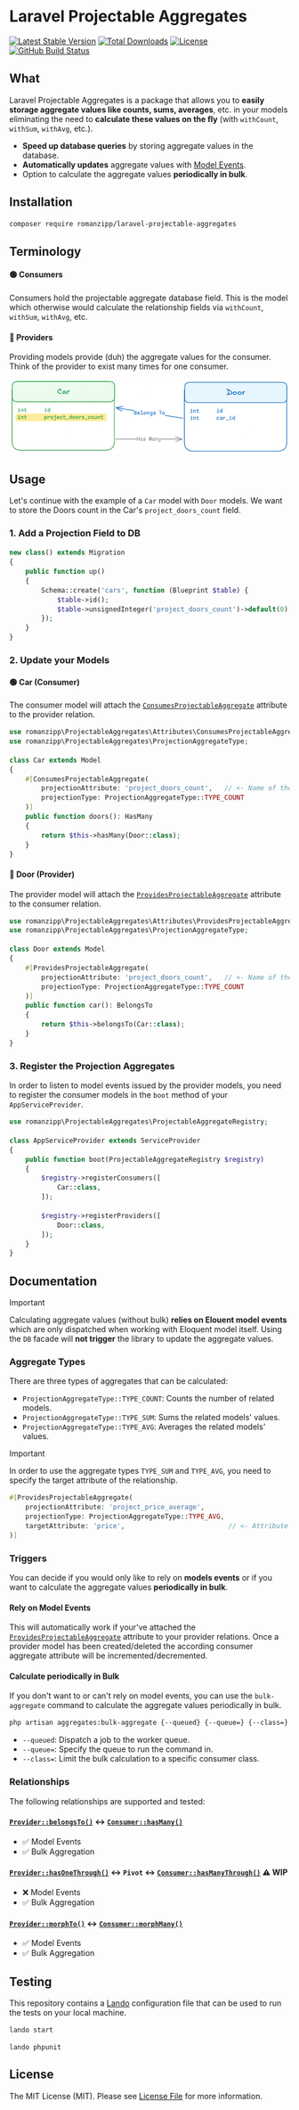 # Laravel Projectable Aggregates

[![Latest Stable Version](https://img.shields.io/packagist/v/romanzipp/Laravel-Projectable-Aggregates.svg?style=flat-square)](https://packagist.org/packages/romanzipp/laravel-projectable-aggregates)
[![Total Downloads](https://img.shields.io/packagist/dt/romanzipp/Laravel-Projectable-Aggregates.svg?style=flat-square)](https://packagist.org/packages/romanzipp/laravel-projectable-aggregates)
[![License](https://img.shields.io/packagist/l/romanzipp/Laravel-Projectable-Aggregates.svg?style=flat-square)](https://packagist.org/packages/romanzipp/laravel-projectable-aggregates)
[![GitHub Build Status](https://img.shields.io/github/actions/workflow/status/romanzipp/Laravel-Projectable-Aggregates/tests.yml?branch=main&style=flat-square)](https://github.com/romanzipp/Laravel-Projectable-Aggregates/actions)

## What

Laravel Projectable Aggregates is a package that allows you to **easily storage aggregate values like counts, sums, averages**, etc. in your models eliminating the need to **calculate these values on the fly** (with `withCount`, `withSum`, `withAvg`, etc.).

- **Speed up database queries** by storing aggregate values in the database.
- **Automatically updates** aggregate values with [Model Events](https://laravel.com/docs/events).
- Option to calculate the aggregate values **periodically in bulk**.

## Installation

```bash
composer require romanzipp/laravel-projectable-aggregates
```

## Terminology

#### 🟢 Consumers 

Consumers hold the projectable aggregate database field. This is the model which otherwise would calculate the relationship fields via `withCount`, `withSum`, `withAvg`, etc.

#### 🔵 Providers

Providing models provide (duh) the aggregate values for the consumer. Think of the provider to exist many times for one consumer.

![](art/diagram.png)

## Usage

Let's continue with the example of a `Car` model with `Door` models. We want to store the Doors count in the Car's `project_doors_count` field.

### 1. Add a Projection Field to DB

```php
new class() extends Migration
{
    public function up()
    {
        Schema::create('cars', function (Blueprint $table) {
            $table->id();
            $table->unsignedInteger('project_doors_count')->default(0);
        });
    }
}
```

### 2. Update your Models

#### 🟢 Car (Consumer)

The consumer model will attach the [`ConsumesProjectableAggregate`](src/Attributes/ConsumesProjectableAggregate.php) attribute to the provider relation.

```php
use romanzipp\ProjectableAggregates\Attributes\ConsumesProjectableAggregate;
use romanzipp\ProjectableAggregates\ProjectionAggregateType;

class Car extends Model
{
    #[ConsumesProjectableAggregate(
        projectionAttribute: 'project_doors_count',   // <- Name of the projection field in the database
        projectionType: ProjectionAggregateType::TYPE_COUNT
    )]
    public function doors(): HasMany
    {
        return $this->hasMany(Door::class);
    }
}
```

#### 🔵 Door (Provider)

The provider model will attach the [`ProvidesProjectableAggregate`](src/Attributes/ProvidesProjectableAggregate.php) attribute to the consumer relation.

```php
use romanzipp\ProjectableAggregates\Attributes\ProvidesProjectableAggregate;
use romanzipp\ProjectableAggregates\ProjectionAggregateType;

class Door extends Model
{
    #[ProvidesProjectableAggregate(
        projectionAttribute: 'project_doors_count',   // <- Name of the FOREIGN projection field in the database
        projectionType: ProjectionAggregateType::TYPE_COUNT
    )]
    public function car(): BelongsTo
    {
        return $this->belongsTo(Car::class);
    }
}
```

### 3. Register the Projection Aggregates

In order to listen to model events issued by the provider models, you need to register the consumer models in the `boot` method of your `AppServiceProvider`.

```php
use romanzipp\ProjectableAggregates\ProjectableAggregateRegistry;

class AppServiceProvider extends ServiceProvider
{
    public function boot(ProjectableAggregateRegistry $registry)
    {
        $registry->registerConsumers([
            Car::class,
        ]);

        $registry->registerProviders([
            Door::class,
        ]);
    }
}
```

## Documentation

> [!IMPORTANT]  
> Calculating aggregate values (without bulk) **relies on Elouent model events** which are only dispatched when working with Eloquent model itself. Using the `DB` facade will **not trigger** the library to update the aggregate values.

### Aggregate Types

There are three types of aggregates that can be calculated:

- `ProjectionAggregateType::TYPE_COUNT`: Counts the number of related models.
- `ProjectionAggregateType::TYPE_SUM`: Sums the related models' values.
- `ProjectionAggregateType::TYPE_AVG`: Averages the related models' values.

> [!IMPORTANT]  
> In order to use the aggregate types `TYPE_SUM` and `TYPE_AVG`, you need to specify the target attribute of the relationship.
> ```php
> #[ProvidesProjectableAggregate(
>     projectionAttribute: 'project_price_average',
>     projectionType: ProjectionAggregateType::TYPE_AVG,
>     targetAttribute: 'price',                          // <- Attribute of the related model to average/sum up
> )]
> ```

### Triggers

You can decide if you would only like to rely on **models events** or if you want to calculate the aggregate values **periodically in bulk**.

#### Rely on Model Events

This will automatically work if your've attached the [`ProvidesProjectableAggregate`](src/Attributes/ProvidesProjectableAggregate.php) attribute to your provider relations. Once a provider model has been created/deleted the according consumer aggregate attribute will be incremented/decremented.

#### Calculate periodically in Bulk

If you don't want to or can't rely on model events, you can use the `bulk-aggregate` command to calculate the aggregate values periodically in bulk.

```bash
php artisan aggregates:bulk-aggregate {--queued} {--queue=} {--class=}
```

- `--queued`: Dispatch a job to the worker queue.
- `--queue=`: Specify the queue to run the command in.
- `--class=`: Limit the bulk calculation to a specific consumer class.

### Relationships

The following relationships are supported and tested:

#### [`Provider::belongsTo()`](tests/Support/BasicProvider.php) <-> [`Consumer::hasMany()`](tests/Support/BasicConsumer.php)  
- ✅ Model Events  
- ✅ Bulk Aggregation

#### [`Provider::hasOneThrough()`](tests/Support/PivotProvider.php) <-> `Pivot` <-> [`Consumer::hasManyThrough()`](tests/Support/PivotConsumer.php) ⚠️ WIP  
- ❌ Model Events  
- ✅ Bulk Aggregation

#### [`Provider::morphTo()`](tests/Support/MorphBasicProvider.php) <-> [`Consumer::morphMany()`](tests/Support/MorphBasicConsumer.php)
- ✅ Model Events
- ✅ Bulk Aggregation

## Testing

This repository contains a [Lando](https://lando.dev) configuration file that can be used to run the tests on your local machine.

```bash
lando start
```

```
lando phpunit
```

## License

The MIT License (MIT). Please see [License File](LICENSE.md) for more information.
